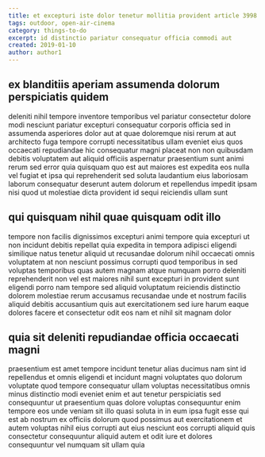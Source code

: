 ```yaml
---
title: et excepturi iste dolor tenetur mollitia provident article 3998
tags: outdoor, open-air-cinema
category: things-to-do
excerpt: id distinctio pariatur consequatur officia commodi aut
created: 2019-01-10
author: author1
---
```


## ex blanditiis aperiam assumenda dolorum perspiciatis quidem

deleniti nihil tempore inventore temporibus vel pariatur consectetur dolore modi nesciunt pariatur excepturi consequatur corporis officia sed in assumenda asperiores dolor aut at quae doloremque nisi rerum at aut architecto fuga tempore corrupti necessitatibus ullam eveniet eius quos occaecati repudiandae hic consequatur magni placeat non non quibusdam debitis voluptatem aut aliquid officiis aspernatur praesentium sunt animi rerum sed error quia quisquam quo est aut maiores est expedita eos nulla vel fugiat et ipsa qui reprehenderit sed soluta laudantium eius laboriosam laborum consequatur deserunt autem dolorum et repellendus impedit ipsam nisi quod ut molestiae dicta provident id sequi reiciendis ullam sunt

## qui quisquam nihil quae quisquam odit illo

tempore non facilis dignissimos excepturi animi tempore quia excepturi ut non incidunt debitis repellat quia expedita in tempora adipisci eligendi similique natus tenetur aliquid ut recusandae dolorum nihil occaecati omnis voluptatem at non nesciunt possimus corrupti quod temporibus in sed voluptas temporibus quas autem magnam atque numquam porro deleniti reprehenderit non vel est maiores nihil sunt excepturi in provident sunt eligendi porro nam tempore sed aliquid voluptatum reiciendis distinctio dolorem molestiae rerum accusamus recusandae unde et nostrum facilis aliquid debitis accusantium quis aut exercitationem sed iure harum eaque dolores facere et consectetur odit eos nam et nihil sit magnam dolor

## quia sit deleniti repudiandae officia occaecati magni

praesentium est amet tempore incidunt tenetur alias ducimus nam sint id repellendus et omnis eligendi et incidunt magni voluptates quo dolorum voluptate quod tempore consequatur ullam voluptas necessitatibus omnis minus distinctio modi eveniet enim et aut tenetur perspiciatis sed consequuntur ut praesentium quas dolore voluptas consequuntur enim tempore eos unde veniam sit illo quasi soluta in in eum ipsa fugit esse qui est ab nostrum ex officiis dolorum quod possimus aut exercitationem et autem voluptas nihil eius corrupti aut eius nesciunt eos corrupti aliquid quis consectetur consequuntur aliquid autem et odit iure et dolores consequuntur vel numquam sit ullam quia
